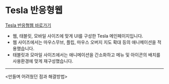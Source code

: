 # Tesla 반응형웹

[Tesla 반응형웹 바로가기](https://woot9009.github.io/Tesla/)
- 웹, 태블릿, 모바일 사이즈에 맞게 UI를 구성한 Tesla 메인페이지입니다.
- 웹 사이즈에서는 마우스무브, 플립, 마우스 오버지 지도 확대 등의 애니메이션을 적용했습니다.
- 태블릿과 모마일 사이즈에서는 애니메이션을 간소화하고 메뉴 및 아이콘의 배치를 사용환경에 맞게 재구성했습니다.
___
<만들며 어려웠던 점과 해결방법>

